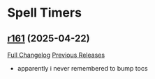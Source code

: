 # <DBM Extra> Spell Timers

## [r161](https://github.com/DeadlyBossMods/DBM-SpellTimers/tree/r161) (2025-04-22)
[Full Changelog](https://github.com/DeadlyBossMods/DBM-SpellTimers/compare/r160...r161) [Previous Releases](https://github.com/DeadlyBossMods/DBM-SpellTimers/releases)

- apparently i never remembered to bump tocs  
